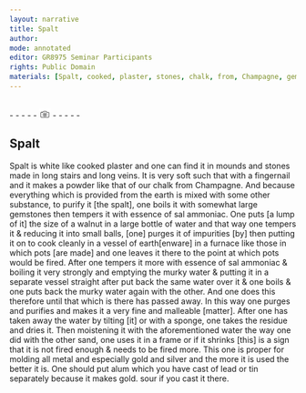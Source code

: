 ```yaml
---
layout: narrative
title: Spalt
author:
mode: annotated
editor: GR8975 Seminar Participants
rights: Public Domain
materials: [Spalt, cooked, plaster, stones, chalk, from, Champagne, gemstones, essence, of, sal, ammoniac, water, essence, of, sal, ammoniac, murky, water, water, murky, water, water, water, sand, metal, gold, silver, alum, lead, tin, gold]
---
```


 <br/>- - - - - <a href="http://gallica.bnf.fr/ark:/12148/btv1b10500001g/f221.image"><img src="../assets/photo-icon.png" alt="folio image: " style="display:inline-block; margin-bottom:-3px;"/></a> - - - - - <br/> 
## Spalt

 
 Spalt is white like cooked plaster and one can find it in mounds and stones made in long stairs and long veins. It is very soft such that with a fingernail and it makes a powder like that of our chalk from Champagne. And because everything which is provided from the earth is mixed with some other substance, to purify it [the spalt], one boils it with somewhat large gemstones then tempers it with essence of sal ammoniac. One puts [a lump of it] the size of a walnut in a large bottle of water and that way one tempers it & reducing it into small balls, [one] purges it of impurities [by] then putting it on to cook cleanly in a vessel of earth[enware] in a furnace like those in which pots [are made] and one leaves it there to the point at which pots would be fired. After one tempers it more with essence of sal ammoniac & boiling it very strongly and emptying the murky water & putting it in a separate vessel straight after put back the same water over it & one boils & one puts back the murky water again with the other. And one does this therefore until that which is there has passed away. In this way one purges and purifies and makes it a very fine and malleable [matter]. After one has taken away the water by tilting [it] or with a sponge, one takes the residue and dries it. Then moistening it with the aforementioned water the way one did with the other sand, one uses it in a frame or if it shrinks [this] is a sign that it is not fired enough & needs to be fired more. This one is proper for molding all metal and especially gold and silver and the more it is used the better it is. One should put alum which you have cast of lead or tin separately because it makes gold. sour if you cast it there. 
 